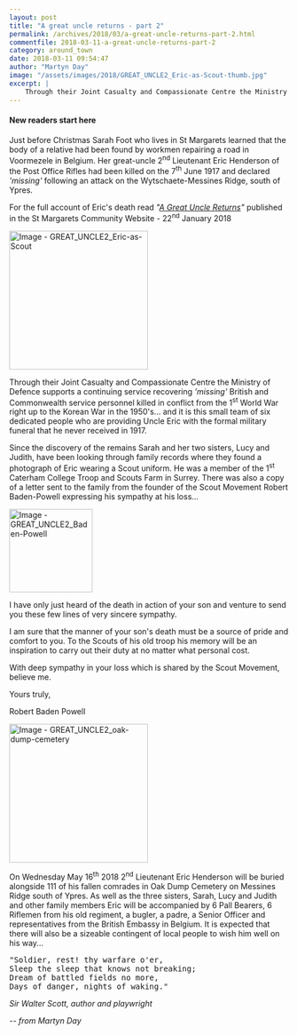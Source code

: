```yaml
---
layout: post
title: "A great uncle returns - part 2"
permalink: /archives/2018/03/a-great-uncle-returns-part-2.html
commentfile: 2018-03-11-a-great-uncle-returns-part-2
category: around_town
date: 2018-03-11 09:54:47
author: "Martyn Day"
image: "/assets/images/2018/GREAT_UNCLE2_Eric-as-Scout-thumb.jpg"
excerpt: |
    Through their Joint Casualty and Compassionate Centre the Ministry of Defence supports a continuing service recovering  <em>'missing'</em> British and Commonwealth service personnel killed in conflict from the 1<sup>st</sup> World War right up to the Korean War in the 1950's... and it is this small team of six dedicated people who are providing Uncle Eric with the formal military funeral that he never received in 1917.   
---
```

<div class="box" markdown="1">

#### New readers start here

Just before Christmas Sarah Foot who lives in St Margarets learned that the body of a relative had been found by workmen repairing a road in Voormezele in Belgium.  Her great-uncle 2<sup>nd</sup> Lieutenant Eric Henderson of the Post Office Rifles had been killed on the 7<sup>th</sup> June 1917 and declared  <em>'missing'</em> following an attack on the Wytschaete-Messines Ridge, south of Ypres.

For the full account of Eric's death read  <em>"[A Great Uncle Returns](/archives/2018/01/great-uncle-returns.html)"</em> published in the St Margarets Community Website - 22<sup>nd</sup> January 2018

</div>

<a href="/assets/images/2018/GREAT_UNCLE2_Eric-as-Scout.jpg" title="Click for a larger image"><img src="/assets/images/2018/GREAT_UNCLE2_Eric-as-Scout-thumb.jpg" width="250" alt="Image - GREAT_UNCLE2_Eric-as-Scout"  class="photo right"/></a>

Through their Joint Casualty and Compassionate Centre the Ministry of Defence supports a continuing service recovering  <em>'missing'</em> British and Commonwealth service personnel killed in conflict from the 1<sup>st</sup> World War right up to the Korean War in the 1950's... and it is this small team of six dedicated people who are providing Uncle Eric with the formal military funeral that he never received in 1917.

Since the discovery of the remains Sarah and her two sisters, Lucy and Judith, have been looking through family records where they found a photograph of Eric wearing a Scout uniform. He was a member of the 1<sup>st</sup> Caterham College Troop and Scouts Farm in Surrey. There was also a copy of a letter sent to the family from the founder of the Scout Movement Robert Baden-Powell expressing his sympathy at his loss...

<div class="letter" markdown="1">

<a href="/assets/images/2018/GREAT_UNCLE2_Baden-Powell.jpg" title="Click for a larger image"><img src="/assets/images/2018/GREAT_UNCLE2_Baden-Powell-thumb.jpg" width="150" alt="Image - GREAT_UNCLE2_Baden-Powell"  class="photo right"/></a>

I have only just heard of the death in action of your son and venture to send you these few lines of very sincere sympathy.

I am sure that the manner of your son's death must be a source of pride and comfort to you. To the Scouts of his old troop his memory will be an inspiration to carry out their duty at no matter what personal cost.

With deep sympathy in your loss which is shared by the Scout Movement, believe me.

Yours truly,

Robert Baden Powell
</div>


<a href="/assets/images/2018/GREAT_UNCLE2_oak-dump-cemetery.jpg" title="Click for a larger image"><img src="/assets/images/2018/GREAT_UNCLE2_oak-dump-cemetery-thumb.jpg" width="250" alt="Image - GREAT_UNCLE2_oak-dump-cemetery"  class="photo right"/></a>


On Wednesday May 16<sup>th</sup> 2018 2<sup>nd</sup> Lieutenant Eric Henderson will be buried alongside 111 of his fallen comrades in Oak Dump Cemetery on Messines Ridge south of Ypres. As well as the three sisters, Sarah, Lucy and Judith and other family members Eric will be accompanied by 6 Pall Bearers, 6 Riflemen from his old regiment, a bugler, a padre, a Senior Officer and representatives from the British Embassy in Belgium. It is expected that there will also be a sizeable contingent of local people to wish him well on his way...

<pre class="poem">
"Soldier, rest! thy warfare o'er,
Sleep the sleep that knows not breaking;
Dream of battled fields no more,
Days of danger, nights of waking."
</pre>

<cite>Sir Walter Scott, author and playwright</cite>

<cite>-- from Martyn Day</cite>

